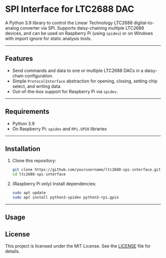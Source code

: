 # SPI Interface for LTC2688 DAC

A Python 3.9 library to control the Linear Technology LTC2688 digital-to-analog converter via SPI. Supports daisy-chaining multiple LTC2688 devices, and can be used on Raspberry Pi (using `spidev`) or on Windows with import ignore for static analysis tools.

---

## Features

* Send commands and data to one or multiple LTC2688 DACs in a daisy-chain configuration.
* Simple `ProtocolInterface` abstraction for opening, closing, setting chip select, and writing data.
* Out-of-the-box support for Raspberry Pi via `spidev`.

---

## Requirements

* Python 3.9
* On Raspberry Pi: `spidev` and `RPi.GPIO` libraries

---

## Installation

1. Clone this repository:

   ```bash
   git clone https://github.com/yourusername/ltc2688-spi-interface.git
   cd ltc2688-spi-interface
   ```

2. (Raspberry Pi only) Install dependencies:

   ```bash
   sudo apt update
   sudo apt install python3-spidev python3-rpi.gpio
   ```

---

## Usage

## License

This project is licensed under the MIT License. See the [LICENSE](raspberry-pi-5/LICENSE) file for details.
